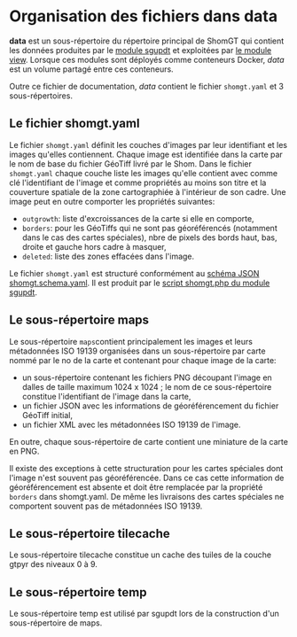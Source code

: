# Organisation des fichiers dans data
**data** est un sous-répertoire du répertoire principal de ShomGT qui contient les données
 produites par le [module sgupdt](../sgupdt) et exploitées par [le module view](../view).
Lorsque ces modules sont déployés comme conteneurs Docker, *data* est un volume partagé entre ces conteneurs.

Outre ce fichier de documentation, *data* contient le fichier `shomgt.yaml` et 3 sous-répertoires.

## Le fichier shomgt.yaml
Le fichier `shomgt.yaml` définit les couches d'images par leur identifiant et les images qu'elles contiennent.
Chaque image est identifiée dans la carte par le nom de base du fichier GéoTiff livré par le Shom.
Dans le fichier `shomgt.yaml` chaque couche liste les images qu'elle contient avec comme clé l'identifiant de l'image
et comme propriétés au moins son titre et la couverture spatiale de la zone cartographiée à l'intérieur de son cadre.
Une image peut en outre comporter les propriétés suivantes:

- `outgrowth`: liste d'excroissances de la carte si elle en comporte,
- `borders`: pour les GéoTiffs qui ne sont pas géoréférencés (notamment dans le cas des cartes spéciales),
  nbre de pixels des bords haut, bas, droite et gauche hors cadre à masquer,
- `deleted`: liste des zones effacées dans l'image.

Le fichier `shomgt.yaml` est structuré conformément au [schéma JSON shomgt.schema.yaml](../sgupdt/shomgt.schema.yaml).
Il est produit
par le [script shomgt.php du module sgupdt](../sgupdt#shomgtphp---g%C3%A9n%C3%A8re-le-fichier-shomgtyaml).

## Le sous-répertoire maps
Le sous-répertoire `maps`contient principalement les images et leurs métadonnées ISO 19139 organisées 
dans un sous-répertoire par carte  nommé par le no de la carte
et contenant pour chaque image de la carte:

- un sous-répertoire contenant les fichiers PNG découpant l'image en dalles de taille maximum 1024 x 1024 ;
  le nom de ce sous-répertoire constitue l'identifiant de l'image dans la carte,
- un fichier JSON avec les informations de géoréférencement du fichier GéoTiff initial,
- un fichier XML avec les métadonnées ISO 19139 de l'image.

En outre, chaque sous-répertoire de carte contient une miniature de la carte en PNG.

Il existe des exceptions à cette structuration pour les cartes spéciales dont l'image n'est souvent pas géoréférencée.
Dans ce cas cette information de géoréférencement est absente et doit être remplacée par la propriété `borders` dans shomgt.yaml.
De même les livraisons des cartes spéciales ne comportent souvent pas de métadonnées ISO 19139.

## Le sous-répertoire tilecache
Le sous-répertoire tilecache constitue un cache des tuiles de la couche gtpyr des niveaux 0 à 9.

## Le sous-répertoire temp
Le sous-répertoire temp est utilisé par sgupdt lors de la construction d'un sous-répertoire de maps.
